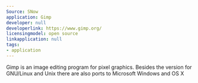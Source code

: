```yaml
---
Source: SNow
application: Gimp
developer: null
developerlink: https://www.gimp.org/
licensingmodel: open source
linkapplication: null
tags:
- application
---
```

Gimp is an image editing program for pixel graphics. Besides the version for GNU/Linux and Unix there are also ports to Microsoft Windows and OS X
